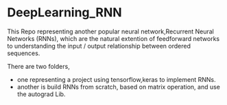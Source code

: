 # DeepLearning_RNN
This Repo representing another popular neural network,Recurrent Neural Networks (RNNs), which are the natural extention of feedforward networks to understanding the input / output relationship between ordered sequences.

There are two folders, 

- one representing a project using tensorflow,keras to implement RNNs. 
- another is build RNNs from scratch, based on matrix operation, and use the autograd Lib.
